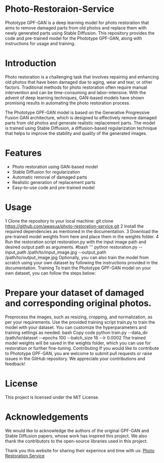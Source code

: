# Photo-Restoraion-Service
Phototype GPF-GAN is a deep learning model for photo restoration that aims to remove damaged parts from old photos and replace them with newly generated parts using Stable Diffusion. This repository provides the code and pre-trained model for the Phototype GPF-GAN, along with instructions for usage and training.

# Introduction
Photo restoration is a challenging task that involves repairing and enhancing old photos that have been damaged due to aging, wear and tear, or other factors. Traditional methods for photo restoration often require manual intervention and can be time-consuming and labor-intensive. With the advent of deep learning techniques, GAN-based models have shown promising results in automating the photo restoration process.

The Phototype GPF-GAN model is based on the Generative Progressive Fusion GAN architecture, which is designed to effectively remove damaged parts from old photos and generate realistic replacement parts. The model is trained using Stable Diffusion, a diffusion-based regularization technique that helps to improve the stability and quality of the generated images.

# Features
* Photo restoration using GAN-based model
* Stable Diffusion for regularization
* Automatic removal of damaged parts
* Realistic generation of replacement parts
* Easy-to-use code and pre-trained model
# Usage
1 Clone the repository to your local machine: git clone https://github.com/awasua/photo-restoration-service.git
2 Install the required dependencies as mentioned in the documentation.
3 Download the pre-trained model weights from here and place them in the weights folder.
4 Run the restoration script restoration.py with the input image path and desired output path as arguments.
#bash
''' python restoration.py --input_path /path/to/input_image.jpg --output_path /path/to/output_image.jpg
Optionally, you can also train the model from scratch using your own dataset by following the instructions provided in the documentation.
Training
To train the Phototype GPF-GAN model on your own dataset, you can follow the steps below:

# Prepare your dataset of damaged and corresponding original photos.
Preprocess the images, such as resizing, cropping, and normalization, as per your requirements.
Use the provided training script train.py to train the model with your dataset. You can customize the hyperparameters and training settings as needed.
bash
Copy code
python train.py --data_dir /path/to/dataset --epochs 100 --batch_size 16 --lr 0.0002
The trained model weights will be saved in the weights folder, which you can use for restoration or further fine-tuning.
Contributing
If you would like to contribute to Phototype GPF-GAN, you are welcome to submit pull requests or raise issues in the GitHub repository. We appreciate your contributions and feedback!

# License
This project is licensed under the MIT License.

# Acknowledgements
We would like to acknowledge the authors of the original GPF-GAN and Stable Diffusion papers, whose work has inspired this project. We also thank the contributors to the open-source libraries used in this project.

Thank you this website for sharing their experince and time with us: [Photo Restoration Service](https://rememorie.com/photo-restoration-service/)

